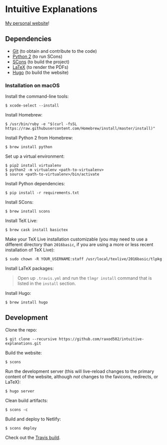 # Intuitive Explanations

[My personal website][ie]!

## Dependencies

* [Git](https://git-scm.com/) (to obtain and contribute to the code)
* [Python 2](https://www.python.org/) (to run SCons)
* [SCons](http://scons.org/) (to build the project)
* [LaTeX](https://www.latex-project.org/) (to render the PDFs)
* [Hugo](https://gohugo.io/) (to build the website)

### Installation on macOS

Install the command-line tools:

    $ xcode-select --install

Install Homebrew:

    $ /usr/bin/ruby -e "$(curl -fsSL https://raw.githubusercontent.com/Homebrew/install/master/install)"

Install Python 2 from Homebrew:

    $ brew install python

Set up a virtual environment:

    $ pip2 install virtualenv
    $ python2 -m virtualenv <path-to-virtualenv>
    $ source <path-to-virtualenv>/bin/activate

Install Python dependencies:

    $ pip install -r requirements.txt

Install SCons:

    $ brew install scons

Install TeX Live:

    $ brew cask install basictex

Make your TeX Live installation customizable (you may need to use a
different directory than `2016basic`, if you are using a more or less
recent installation of TeX Live):

    $ sudo chown -R YOUR_USERNAME:staff /usr/local/texlive/2016basic/tlpkg

Install LaTeX packages:

> Open up `.travis.yml` and run the `tlmgr install` command that is
> listed in the `install` section.

Install Hugo:

    $ brew install hugo

## Development

Clone the repo:

    $ git clone --recursive https://github.com/raxod502/intuitive-explanations.git

Build the website:

    $ scons

Run the development server (this will live-reload changes to the
primary content of the website, although *not* changes to the
favicons, redirects, or LaTeX):

    $ hugo server

Clean build artifacts:

    $ scons -c

Build and deploy to Netlify:

    $ scons deploy

Check out the [Travis build][travis].

[ie]: https://intuitive-explanations.netlify.com/
[travis]: https://travis-ci.org/raxod502/intuitive-explanations
